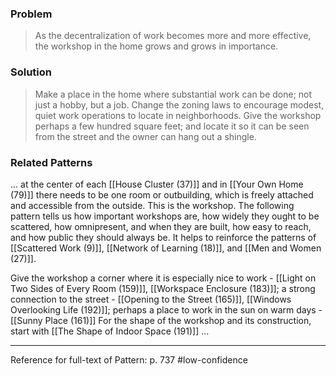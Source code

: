 ### Problem
>As the decentralization of work becomes more and more effective, the workshop in the home grows and grows in importance.

### Solution
>Make a place in the home where substantial work can be done; not just a hobby, but a job. Change the zoning laws to encourage modest, quiet work operations to locate in neighborhoods. Give the workshop perhaps a few hundred square feet; and locate it so it can be seen from the street and the owner can hang out a shingle.

### Related Patterns
... at the center of each [[House Cluster (37)]] and in [[Your Own Home (79)]] there needs to be one room or outbuilding, which is freely attached and accessible from the outside. This is the workshop. The following pattern tells us how important workshops are, how widely they ought to be scattered, how omnipresent, and when they are built, how easy to reach, and how public they should always be. It helps to reinforce the patterns of [[Scattered Work (9)]], [[Network of Learning (18)]], and [[Men and Women (27)]].

Give the workshop a corner where it is especially nice to work - [[Light on Two Sides of Every Room (159)]], [[Workspace Enclosure (183)]]; a strong connection to the street - [[Opening to the Street (165)]], [[Windows Overlooking Life (192)]]; perhaps a place to work in the sun on warm days - [[Sunny Place (161)]] For the shape of the workshop and its construction, start with [[The Shape of Indoor Space (191)]] ...

---
Reference for full-text of Pattern: p. 737 #low-confidence 